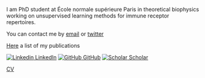 I am PhD student at École normale supérieure Paris in theoretical biophysics working on unsupervised learning methods for immune receptor repertoires.

You can contact me by [email](mailto:giulioisac@gmail.com) or [twitter](https://twitter.com/giulioisacchini)

[Here](./another-page.md) a list of my publications

[![Linkedin](https://i.stack.imgur.com/gVE0j.png) LinkedIn](https://www.linkedin.com/in/giulio-isacchini-a71662144)
[![GitHub](https://i.stack.imgur.com/tskMh.png) GitHub](https://github.com/giulioisac/)
[![Scholar](https://cdn.icon-icons.com/icons2/2108/PNG/512/google_scholar_icon_130918.png) Scholar](https://scholar.google.com/citations?user=sDEicokAAAAJ&hl=en)


[CV](./cv.md)

